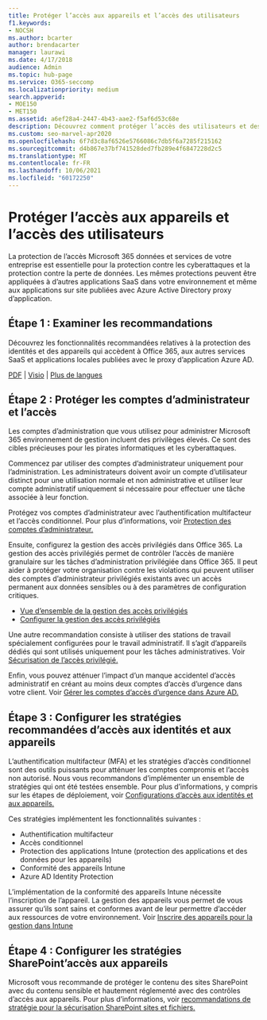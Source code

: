 ```yaml
---
title: Protéger l’accès aux appareils et l’accès des utilisateurs
f1.keywords:
- NOCSH
ms.author: bcarter
author: brendacarter
manager: laurawi
ms.date: 4/17/2018
audience: Admin
ms.topic: hub-page
ms.service: O365-seccomp
ms.localizationpriority: medium
search.appverid:
- MOE150
- MET150
ms.assetid: a6ef28a4-2447-4b43-aae2-f5af6d53c68e
description: Découvrez comment protéger l’accès des utilisateurs et des appareils aux données Microsoft 365 services et se défendre contre la perte de données.
ms.custom: seo-marvel-apr2020
ms.openlocfilehash: 6f7d3c8af6526e5766086c7db5f6a7285f215162
ms.sourcegitcommit: d4b867e37bf741528ded7fb289e4f6847228d2c5
ms.translationtype: MT
ms.contentlocale: fr-FR
ms.lasthandoff: 10/06/2021
ms.locfileid: "60172250"
---
```

# <a name="protect-user-and-device-access"></a>Protéger l’accès aux appareils et l’accès des utilisateurs

La protection de l’accès Microsoft 365 données et services de votre entreprise est essentielle pour la protection contre les cyberattaques et la protection contre la perte de données. Les mêmes protections peuvent être appliquées à d’autres applications SaaS dans votre environnement et même aux applications sur site publiées avec Azure Active Directory proxy d’application.
  
## <a name="step-1-review-recommendations"></a>Étape 1 : Examiner les recommandations

Découvrez les fonctionnalités recommandées relatives à la protection des identités et des appareils qui accèdent à Office 365, aux autres services SaaS et applications locales publiées avec le proxy d’application Azure AD.
  
[PDF](https://go.microsoft.com/fwlink/p/?linkid=841656) | [Visio](https://go.microsoft.com/fwlink/p/?linkid=841657) | [Plus de langues](https://www.microsoft.com/download/details.aspx?id=55032)
  
## <a name="step-2-protect-administrator-accounts-and-access"></a>Étape 2 : Protéger les comptes d’administrateur et l’accès
Les comptes d’administration que vous utilisez pour administrer Microsoft 365 environnement de gestion incluent des privilèges élevés. Ce sont des cibles précieuses pour les pirates informatiques et les cyberattaques. 

Commencez par utiliser des comptes d’administrateur uniquement pour l’administration. Les administrateurs doivent avoir un compte d’utilisateur distinct pour une utilisation normale et non administrative et utiliser leur compte administratif uniquement si nécessaire pour effectuer une tâche associée à leur fonction.

Protégez vos comptes d’administrateur avec l’authentification multifacteur et l’accès conditionnel. Pour plus d’informations, voir [Protection des comptes d’administrateur.](../security/office-365-security/identity-access-prerequisites.md#protecting-administrator-accounts) 

Ensuite, configurez la gestion des accès privilégiés dans Office 365. La gestion des accès privilégiés permet de contrôler l’accès de manière granulaire sur les tâches d’administration privilégiée dans Office 365. Il peut aider à protéger votre organisation contre les violations qui peuvent utiliser des comptes d’administrateur privilégiés existants avec un accès permanent aux données sensibles ou à des paramètres de configuration critiques.

- [Vue d’ensemble de la gestion des accès privilégiés](privileged-access-management-overview.md)
- [Configurer la gestion des accès privilégiés](privileged-access-management-configuration.md)

Une autre recommandation consiste à utiliser des stations de travail spécialement configurées pour le travail administratif. Il s’agit d’appareils dédiés qui sont utilisés uniquement pour les tâches administratives. Voir [Sécurisation de l’accès privilégié.](/windows-server/identity/securing-privileged-access/securing-privileged-access)

Enfin, vous pouvez atténuer l’impact d’un manque accidentel d’accès administratif en créant au moins deux comptes d’accès d’urgence dans votre client. Voir [Gérer les comptes d’accès d’urgence dans Azure AD.](/azure/active-directory/users-groups-roles/directory-emergency-access) 

## <a name="step-3-configure-recommended-identity-and-device-access-policies"></a>Étape 3 : Configurer les stratégies recommandées d’accès aux identités et aux appareils
L’authentification multifacteur (MFA) et les stratégies d’accès conditionnel sont des outils puissants pour atténuer les comptes compromis et l’accès non autorisé. Nous vous recommandons d’implémenter un ensemble de stratégies qui ont été testées ensemble. Pour plus d’informations, y compris sur les étapes de déploiement, voir [Configurations d’accès aux identités et aux appareils.](../security/office-365-security/microsoft-365-policies-configurations.md)

 Ces stratégies implémentent les fonctionnalités suivantes :
- Authentification multifacteur
- Accès conditionnel
- Protection des applications Intune (protection des applications et des données pour les appareils)
- Conformité des appareils Intune
- Azure AD Identity Protection

L’implémentation de la conformité des appareils Intune nécessite l’inscription de l’appareil. La gestion des appareils vous permet de vous assurer qu’ils sont sains et conformes avant de leur permettre d’accéder aux ressources de votre environnement. Voir [Inscrire des appareils pour la gestion dans Intune](/intune-classic/deploy-use/enroll-devices-in-microsoft-intune)

## <a name="step-4-configure-sharepoint-device-access-policies"></a>Étape 4 : Configurer les stratégies SharePoint’accès aux appareils

Microsoft vous recommande de protéger le contenu des sites SharePoint avec du contenu sensible et hautement réglementé avec des contrôles d’accès aux appareils. Pour plus d’informations, voir [recommandations de stratégie pour la sécurisation SharePoint sites et fichiers.](../security/office-365-security/sharepoint-file-access-policies.md)



